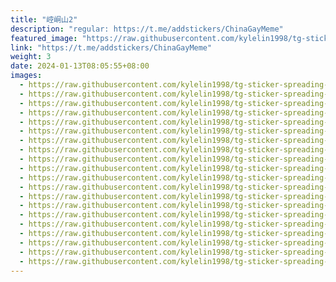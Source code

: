 ```yaml
---
title: "崆峒山2"
description: "regular: https://t.me/addstickers/ChinaGayMeme"
featured_image: "https://raw.githubusercontent.com/kylelin1998/tg-sticker-spreading-worldwide-images/main/img/fb19d1b9-5e46-41fa-9bef-2ca309f348ec.jpg"
link: "https://t.me/addstickers/ChinaGayMeme"
weight: 3
date: 2024-01-13T08:05:55+08:00
images:
  - https://raw.githubusercontent.com/kylelin1998/tg-sticker-spreading-worldwide-images/main/img/fb19d1b9-5e46-41fa-9bef-2ca309f348ec.jpg
  - https://raw.githubusercontent.com/kylelin1998/tg-sticker-spreading-worldwide-images/main/img/340be666-6436-491f-90f5-26e974744a8a.jpg
  - https://raw.githubusercontent.com/kylelin1998/tg-sticker-spreading-worldwide-images/main/img/b1f7b0f1-0b20-4468-82a4-720bc36fa5ef.jpg
  - https://raw.githubusercontent.com/kylelin1998/tg-sticker-spreading-worldwide-images/main/img/d43ce07e-e511-4272-8b1c-f9f05120c9a4.jpg
  - https://raw.githubusercontent.com/kylelin1998/tg-sticker-spreading-worldwide-images/main/img/649b08fd-b9fb-4054-b75e-a6db24ddba19.jpg
  - https://raw.githubusercontent.com/kylelin1998/tg-sticker-spreading-worldwide-images/main/img/96aeac61-19a0-4dd2-99ba-da4e74dd12ed.jpg
  - https://raw.githubusercontent.com/kylelin1998/tg-sticker-spreading-worldwide-images/main/img/d0e2203c-2eee-4a02-87f8-c0589515ce0b.jpg
  - https://raw.githubusercontent.com/kylelin1998/tg-sticker-spreading-worldwide-images/main/img/8e59fdaf-d545-47bd-b14f-d0f12a78e0bc.jpg
  - https://raw.githubusercontent.com/kylelin1998/tg-sticker-spreading-worldwide-images/main/img/75498335-2e06-4a85-9573-0df31e65bd58.jpg
  - https://raw.githubusercontent.com/kylelin1998/tg-sticker-spreading-worldwide-images/main/img/50f2bc8a-fc84-4ee8-a032-3a6946d81719.jpg
  - https://raw.githubusercontent.com/kylelin1998/tg-sticker-spreading-worldwide-images/main/img/c46467d6-b196-4634-bc1d-a2b550e74f35.jpg
  - https://raw.githubusercontent.com/kylelin1998/tg-sticker-spreading-worldwide-images/main/img/e2cc52ed-a256-4007-851b-f9c31cbb2f87.jpg
  - https://raw.githubusercontent.com/kylelin1998/tg-sticker-spreading-worldwide-images/main/img/f8681b5b-5a24-4817-98a7-c2a9b228a614.jpg
  - https://raw.githubusercontent.com/kylelin1998/tg-sticker-spreading-worldwide-images/main/img/7d753398-4c72-48a2-b74d-ed14f7afd749.jpg
  - https://raw.githubusercontent.com/kylelin1998/tg-sticker-spreading-worldwide-images/main/img/18ae065b-79ce-429f-8d53-8ba22a9b8aa0.jpg
  - https://raw.githubusercontent.com/kylelin1998/tg-sticker-spreading-worldwide-images/main/img/ca68b906-7430-4262-873b-d21f408732ab.jpg
  - https://raw.githubusercontent.com/kylelin1998/tg-sticker-spreading-worldwide-images/main/img/9e4f8953-11de-4eb5-b5b3-ca04f1aadfb6.jpg
  - https://raw.githubusercontent.com/kylelin1998/tg-sticker-spreading-worldwide-images/main/img/7909fb05-5493-4ab9-81a9-e74d46ec8820.jpg
  - https://raw.githubusercontent.com/kylelin1998/tg-sticker-spreading-worldwide-images/main/img/61401145-8405-48ae-acac-e056afe25bc2.jpg
  - https://raw.githubusercontent.com/kylelin1998/tg-sticker-spreading-worldwide-images/main/img/f29c16c1-3028-4e89-a2a3-dda8bdf58143.jpg
---
```

